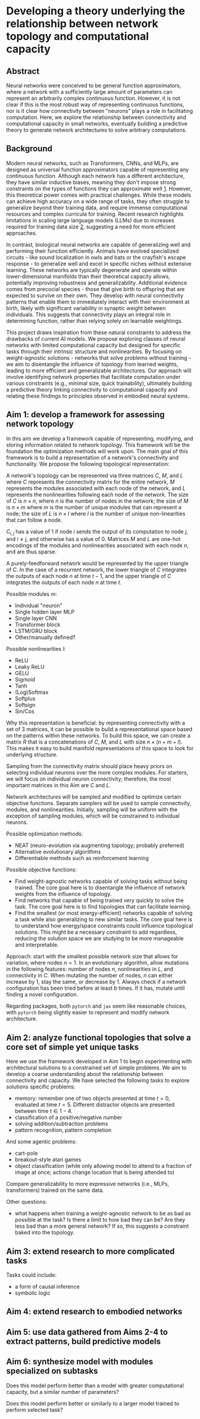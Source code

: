 # Developing a theory underlying the relationship between network topology and computational capacity

## Abstract

Neural networks were conceived to be general function approximators, where a network with a sufficiently large amount of parameters can represent an arbitrarily complex continuous function. However, it is not clear if this is the most robust way of representing continuous functions, nor is it clear how connectivity between "neurons" plays a role in facilitating computation. Here, we explore the relationship between connectivity and computational capacity in small networks, eventually building a predictive theory to generate network architectures to solve arbitrary computations.

## Background

Modern neural networks, such as Transformers, CNNs, and MLPs, are designed as universal function approximators capable of representing any continuous function. Although each network has a different architecture, they have similar inductive biases, meaning they don't impose strong constraints on the types of functions they can approximate well [1]. However, this theoretical power comes with practical challenges. While these models can achieve high accuracy on a wide range of tasks, they often struggle to generalize beyond their training data, and require immense computational resources and complex curricula for training. Recent research highlights limitations in scaling large language models (LLMs) due to increases required for training data size [2], suggesting a need for more efficient approaches.

In contrast, biological neural networks are capable of generalizing well and performing their function efficiently. Animals have evolved specialized circuits - like sound localization in owls and bats or the crayfish's escape response - to generalize well and excel in specific niches without extensive learning. These networks are typically degenerate and operate within lower-dimensional manifolds than their theoretical capacity allows, potentially improving robustness and generalizability. Additional evidence comes from precocial species - those that give birth to offspring that are expected to survive on their own. They develop with neural connectivity patterns that enable them to immediately interact with their environment at birth, likely with significant variability in synaptic weight between individuals. This suggests that connectivity plays an integral role in determining function, rather than relying solely on learnable weightings.

This project draws inspiration from these natural constraints to address the drawbacks of current AI models. We propose exploring classes of neural networks with limited computational capacity but designed for specific tasks through their intrinsic structure and nonlinearities. By focusing on weight-agnostic solutions - networks that solve problems without training - we aim to disentangle the influence of topology from learned weights, leading to more efficient and generalizable architectures. Our approach will involve identifying network properties that facilitate computation under various constraints (e.g., minimal size, quick trainability), ultimately building a predictive theory linking connectivity to computational capacity and relating these findings to principles observed in embodied neural systems.

## Aim 1: develop a framework for assessing network topology

In this aim we develop a framework capable of representing, modifying, and storing information related to network topology. This framework will be the foundation the optimization methods will work upon. The main goal of this framework is to build a representation of a network's connectivity and functionality. We propose the following topological representation:

A network's topology can be represented via three matrices _C_, _M_, and _L_ where _C_ represents the connectivity matrix for the entire network, _M_ represents the modules associated with each node of the network, and _L_ represents the nonlinearities following each node of the network. The size of _C_ is $n \times n$, where $n$ is the number of nodes in the network; the size of _M_ is $n \times m$ where $m$ is the number of unique modules that can represent a node; the size of _L_ is $n \times l$ where $l$ is the number of unique non-linearities that can follow a node.

$C_{i,j}$ has a value of 1 if node $i$ sends the output of its computation to node $j$, and $i \neq j$, and otherwise has a value of 0. Matrices _M_ and _L_ are one-hot encodings of the modules and nonlinearities associated with each node $n$, and are thus sparse.

A purely-feedforward network would be represented by the upper triangle of _C_. In the case of a recurrent network, the lower triangle of _C_ integrates the outputs of each node $n$ at time $t-1$, and the upper triangle of _C_ integrates the outputs of each node $n$ at time $t$.

Possible modules $m$:

- Individual "neuron"
- Single hidden layer MLP
- Single layer CNN
- Transformer block
- LSTM/GRU block
- Other/manually defined?

Possible nonlinearities $l$:

- ReLU
- Leaky ReLU
- GELU
- Sigmoid
- Tanh
- (Log)Softmax
- Softplus
- Softsign
- Sin/Cos

Why this representation is beneficial: by representing connectivity with a set of 3 matrices, it can be possible to build a representational space based on the patterns within these networks. To build this space, we can create a matrix _R_ that is a concatenations of _C_, _M_, and _L_ with size $n \times (n + m + l)$. This makes it easy to build manifold representations of this space to look for underlying structure.

Sampling from the connectivity matrix should place heavy priors on selecting individual neurons over the more complex modules. For starters, we will focus on individual neuron connectivity; therefore, the most important matrices in this Aim are _C_ and _L_.

Network architectures will be sampled and modified to optimize certain objective functions. Separate samplers will be used to sample connectivity, modules, and nonlinearities. Initially, sampling will be uniform with the exception of sampling modules, which will be constrained to individual neurons.

Possible optimization methods:

- NEAT (neuro-evolution via augmenting topology; probably preferred)
- Alternative evolutionary algorithms
- Differentiable methods such as reinforcement learning

Possible objective functions:

- Find weight-agnostic networks capable of solving tasks without being trained. The core goal here is to disentangle the influence of network weights from the influence of topology.
- Find networks that capable of being trained _very_ quickly to solve the task. The core goal here is to find topologies that can facilitate learning.
- Find the smallest (or most energy-efficient) networks capable of solving a task while also generalizing to new similar tasks. The core goal here is to understand how energy/space constraints could influence topological solutions. This might be a necessary constraint to add regardless, reducing the solution space we are studying to be more manageable and interpretable.

Approach: start with the smallest possible network size that allows for variation, where nodes $n = 1$. In an evolutionary algorithm, allow mutations in the following features: number of nodes $n$, nonlinearities in _L_, and connectivity in _C_. When mutating the number of nodes, $n$ can either increase by 1, stay the same, or decrease by 1. Always check if a network configuration has been tried before at least $b$ times. If it has, mutate until finding a novel configuration.

Regarding packages, both `pytorch` and `jax` seem like reasonable choices, with `pytorch` being slightly easier to represent and modify network architecture.

## Aim 2: analyze functional topologies that solve a core set of simple yet unique tasks

Here we use the framework developed in Aim 1 to begin experimenting with architectural solutions to a constrained set of simple problems. We aim to develop a coarse understanding about the relationship between connectivity and capacity. We have selected the following tasks to explore solutions specific problems:

- memory: remember one of two objects presented at time $t=0$, evaluated at time $t=5$. Different distractor objects are presented between time $t\in{1-4}$.
- classification of a positive/negative number
- solving addition/subtraction problems
- pattern recognition, pattern completion

And some agentic problems:

- cart-pole
- breakout-style atari games
- object classification (while only allowing model to attend to a fraction of image at once; actions change location that is being attended to)

Compare generalizability to more expressive networks (i.e., MLPs, transformers) trained on the same data.

Other questions:

- what happens when training a weight-agnostic network to be as bad as possible at the task? Is there a limit to how bad they can be? Are they less bad than a more general network? If so, this suggests a constraint baked into the topology.

## Aim 3: extend research to more complicated tasks

Tasks could include:

- a form of causal inference
- symbolic logic

## Aim 4: extend research to embodied networks

## Aim 5: use data gathered from Aims 2-4 to extract patterns, build predictive models

## Aim 6: synthesize model with modules specialized on subtasks

Does this model perform better than a model with greater computational capacity, but a similar number of parameters?

Does this model perform better or similarly to a larger model trained to perform selected task?

[1]: https://arxiv.org/abs/2502.20237
[2]: https://arxiv.org/abs/2211.04325v2
